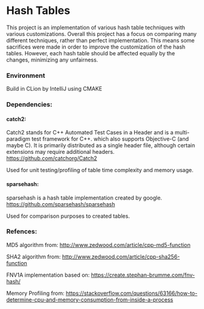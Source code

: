# Hash Tables
This project is an implementation of various hash table techniques with various customizations. 
Overall this project has a focus on comparing many different techniques, rather than perfect implementation.
This means some sacrifices were made in order to improve the customization of the hash tables. 
However, each hash table should be affected equally by the changes, minimizing any unfairness.

### Environment
Build in CLion by IntelliJ using CMAKE

### Dependencies:
#### catch2:
Catch2 stands for C++ Automated Test Cases in a Header and is a multi-paradigm test framework for C++. which also supports Objective-C (and maybe C). It is primarily distributed as a single header file, although certain extensions may require additional headers.
https://github.com/catchorg/Catch2

Used for unit testing/profiling of table time complexity and memory usage.

#### sparsehash:
sparsehash is a hash table implementation created by google.
https://github.com/sparsehash/sparsehash 

Used for comparison purposes to created tables.


### Refences:
MD5 algorithm from: http://www.zedwood.com/article/cpp-md5-function

SHA2 algorithm from: http://www.zedwood.com/article/cpp-sha256-function

FNV1A implementation based on: https://create.stephan-brumme.com/fnv-hash/

Memory Profiling from: https://stackoverflow.com/questions/63166/how-to-determine-cpu-and-memory-consumption-from-inside-a-process

